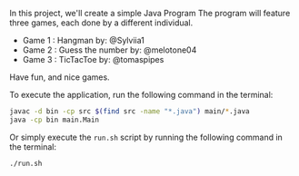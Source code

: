In this project, we'll create a simple Java Program 
The program will feature three games, each done by a different individual.

- Game 1 : Hangman by: @Sylviia1
- Game 2 : Guess the number by:  @melotone04
- Game 3 : TicTacToe by: @tomaspipes

Have fun, and nice games.

To execute the application, run the following command in the terminal:
```bash
javac -d bin -cp src $(find src -name "*.java") main/*.java
java -cp bin main.Main
```

Or simply execute the `run.sh` script by running the following command in the terminal:
```bash
./run.sh
```
